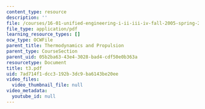 ```yaml
---
content_type: resource
description: ''
file: /courses/16-01-unified-engineering-i-ii-iii-iv-fall-2005-spring-2006/7ad714f1dcc3192b3dc9ba6143be20ee_t3.pdf
file_type: application/pdf
learning_resource_types: []
ocw_type: OCWFile
parent_title: Thermodynamics and Propulsion
parent_type: CourseSection
parent_uid: 05b2ba63-43e4-3028-bad4-cdf50e0b363a
resourcetype: Document
title: t3.pdf
uid: 7ad714f1-dcc3-192b-3dc9-ba6143be20ee
video_files:
  video_thumbnail_file: null
video_metadata:
  youtube_id: null
---
```

